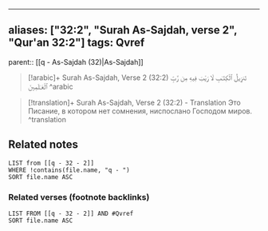
---
aliases: ["32:2", "Surah As-Sajdah, verse 2", "Qur'an 32:2"]
tags: Qvref
---

parent:: [[q - As-Sajdah (32)|As-Sajdah]]

> [!arabic]+ Surah As-Sajdah, Verse 2 (32:2)
> <span class="quran-arabic">تَنزِيلُ ٱلْكِتَـٰبِ لَا رَيْبَ فِيهِ مِن رَّبِّ ٱلْعَـٰلَمِينَ</span>
^arabic

> [!translation]+ Surah As-Sajdah, Verse 2 (32:2) - Translation
> Это Писание, в котором нет сомнения, ниспослано Господом миров.
^translation



## Related notes
```dataview
LIST from [[q - 32 - 2]]
WHERE !contains(file.name, "q - ")
SORT file.name ASC
```

### Related verses (footnote backlinks)
```dataview
LIST FROM [[q - 32 - 2]] AND #Qvref
SORT file.name ASC
```

